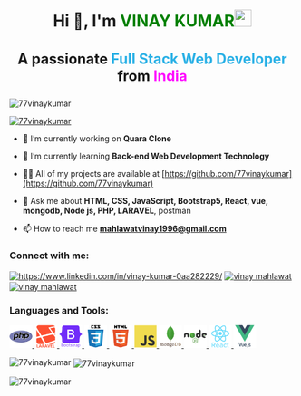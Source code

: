 <h1 align="center">Hi 👋, I'm <span style="color: green;">VINAY KUMAR</span><img style="height: 30px; width: 30px" src="https://camo.githubusercontent.com/5b1d19c098b5c2da449b71ba5db1f48b108efe70a70d5e104ba7539ddb54a5d1/68747470733a2f2f63646e332e656d6f6a692e67672f656d6f6a69732f363138362d646576656c6f7065722d626f742e676966" alt=""></h1>
<h3 align="center" style="font-size: 25px;">A passionate <span style="color: rgb(43, 177, 230);">Full Stack Web Developer</span> from <span style="color: rgb(255, 9, 255);">India</span></h3>
<img align="right" src="https://academy.avast.com/hubfs/New_Avast_Academy/Hackers/Hacker-Hero-a1.png" alt="" >
<p align="left"> <img src="https://komarev.com/ghpvc/?username=77vinaykumar&label=Profile%20views&color=0e75b6&style=flat" alt="77vinaykumar" /> </p>

<p align="left"> <a href="https://github.com/ryo-ma/github-profile-trophy"><img src="https://github-profile-trophy.vercel.app/?username=77vinaykumar" alt="77vinaykumar" /></a> </p>

- 🔭 I’m currently working on **Quara Clone**

- 🌱 I’m currently learning **Back-end Web Development Technology**

- 👨‍💻 All of my projects are available at [https://github.com/77vinaykumar](https://github.com/77vinaykumar)

- 💬 Ask me about **HTML, CSS, JavaScript, Bootstrap5, React, vue, mongodb, Node js, PHP, LARAVEL**, postman

- 📫 How to reach me **mahlawatvinay1996@gmail.com**

<h3 align="left">Connect with me:</h3>
<p align="left">
<a href="https://linkedin.com/in/https://www.linkedin.com/in/vinay-kumar-0aa282229/" target="blank"><img align="center" src="https://raw.githubusercontent.com/rahuldkjain/github-profile-readme-generator/master/src/images/icons/Social/linked-in-alt.svg" alt="https://www.linkedin.com/in/vinay-kumar-0aa282229/" height="30" width="40" /></a>
<a href="https://fb.com/vinay mahlawat" target="blank"><img align="center" src="https://raw.githubusercontent.com/rahuldkjain/github-profile-readme-generator/master/src/images/icons/Social/facebook.svg" alt="vinay mahlawat" height="30" width="40" /></a>
<a href="https://instagram.com/vinay mahlawat" target="blank"><img align="center" src="https://raw.githubusercontent.com/rahuldkjain/github-profile-readme-generator/master/src/images/icons/Social/instagram.svg" alt="vinay mahlawat" height="30" width="40" /></a>
</p>

<h3 align="left">Languages and Tools:</h3>
<p align="left"><a href="https://www.php.net/" target="_blank" rel="noreferrer">
  <img src="https://raw.githubusercontent.com/devicons/devicon/master/icons/php/php-original.svg" alt="php" width="40" height="40"/>
</a>
<a href="https://laravel.com/" target="_blank" rel="noreferrer">
  <img src="https://raw.githubusercontent.com/devicons/devicon/master/icons/laravel/laravel-plain-wordmark.svg" alt="laravel" width="40" height="40"/>
</a>
 <a href="https://getbootstrap.com" target="_blank" rel="noreferrer"> <img src="https://raw.githubusercontent.com/devicons/devicon/master/icons/bootstrap/bootstrap-plain-wordmark.svg" alt="bootstrap" width="40" height="40"/> </a> <a href="https://www.w3schools.com/css/" target="_blank" rel="noreferrer"> <img src="https://raw.githubusercontent.com/devicons/devicon/master/icons/css3/css3-original-wordmark.svg" alt="css3" width="40" height="40"/> </a> <a href="https://www.w3.org/html/" target="_blank" rel="noreferrer"> <img src="https://raw.githubusercontent.com/devicons/devicon/master/icons/html5/html5-original-wordmark.svg" alt="html5" width="40" height="40"/> </a> <a href="https://developer.mozilla.org/en-US/docs/Web/JavaScript" target="_blank" rel="noreferrer"> <img src="https://raw.githubusercontent.com/devicons/devicon/master/icons/javascript/javascript-original.svg" alt="javascript" width="40" height="40"/> </a> <a href="https://www.mongodb.com/" target="_blank" rel="noreferrer"> <img src="https://raw.githubusercontent.com/devicons/devicon/master/icons/mongodb/mongodb-original-wordmark.svg" alt="mongodb" width="40" height="40"/> </a> <a href="https://nodejs.org" target="_blank" rel="noreferrer"> <img src="https://raw.githubusercontent.com/devicons/devicon/master/icons/nodejs/nodejs-original-wordmark.svg" alt="nodejs" width="40" height="40"/> </a> <a href="https://reactjs.org/" target="_blank" rel="noreferrer"> <img src="https://raw.githubusercontent.com/devicons/devicon/master/icons/react/react-original-wordmark.svg" alt="react" width="40" height="40"/> </a> <a href="https://vuejs.org/" target="_blank" rel="noreferrer"> <img src="https://raw.githubusercontent.com/devicons/devicon/master/icons/vuejs/vuejs-original-wordmark.svg" alt="vuejs" width="40" height="40"/> </a> </p>

<p><img align="left" src="https://github-readme-stats.vercel.app/api/top-langs?username=77vinaykumar&show_icons=true&locale=en&layout=compact" alt="77vinaykumar" /></p>

<p>&nbsp;<img align="center" src="https://github-readme-stats.vercel.app/api?username=77vinaykumar&show_icons=true&locale=en" alt="77vinaykumar" /></p>

<p><img align="center" src="https://github-readme-streak-stats.herokuapp.com/?user=77vinaykumar&" alt="77vinaykumar" /></p>
